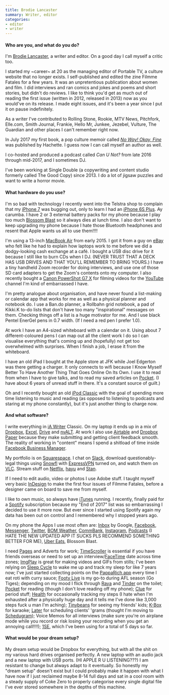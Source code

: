 ```yaml
---
title: Brodie Lancaster
summary: Writer, editor
categories:
- editor
- writer
---
```


#### Who are you, and what do you do?

I'm [Brodie Lancaster](http://www.brodielancaster.com/ "Brodie's website."), a writer and editor. On a good day I call myself a critic too. 

I started my ~career~ at 20 as the managing editor of Portable TV, a culture website that no longer exists. I self-published and edited the zine Filmme Fatales for a few years. It was an unpretentious publication about women and film. I did interviews and ran comics and jokes and poems and short stories, but didn't do reviews. I like to think you'd get as much out of reading the first issue (written in 2012, released in 2013) now as you would've on its release. I made eight issues, and it's been a year since I put it on pause indefinitely.

As a writer I've contributed to Rolling Stone, Rookie, MTV News, Pitchfork, Elle.com, Smith Journal, Frankie, Hello Mr, Junkee, Jezebel, Vulture, The Guardian and other places I can't remember right now.

In July 2017 my first book, a pop culture memoir called [_No Way! Okay, Fine_](http://www.brodielancaster.com/#/book-1/ "Brodie's book.") was published by Hachette. I guess now I can call myself an author as well.

I co-hosted and produced a podcast called *Can U Not?* from late 2016 through mid-2017, and I sometimes DJ.

I've been working at Single Double (a copywriting and content studio formerly called The Good Copy) since 2013. I do a lot of jigsaw puzzles and want to write a horror movie.

#### What hardware do you use?

I'm so bad with technology I recently went into the Telstra shop to complain that my [iPhone 7][iphone-7] was bugging out, only to learn I had an [iPhone 6S Plus][iphone-6s-plus]. Ay carumba. I have 2 or 3 external battery packs for my phone because I play too much [Blossom Blast][blossom-blast-saga-ios] so it always dies at lunch time. I also don't want to keep upgrading my phone because I hate those Bluetooth headphones and resent that Apple wants us all to use them!!!!

I'm using a 13-inch [MacBook Air][macbook-air] from early 2015. I got it from a guy on [eBay][] who felt like he had to explain how laptops work to me before we did a dodgy-looking cash exchange at a café. I bought a USB disc drive for it because I still like to burn CDs when I DJ. (NEVER TRUST THAT A DECK HAS USB DRIVES AND THAT YOU'LL REMEMBER TO BRING YOURS.) I have a tiny handheld Zoom recorder for doing interviews, and use one of those SD card adapters to get the Zoom's contents onto my computer. I also recently bought a [Canon PowerShot G7 X][powershot-g7-x] for filming videos for the [YouTube][] channel I'm kind of embarrassed I have.

I'm pretty analogue about organisation, and have never found a list-making or calendar app that works for me as well as a physical planner and notebook do. I use a Ban.do planner, a Rollbahn grid notebook, a pad of Kikki.K to-do lists that don't have too many "inspirational" messages on them. Checking things off a list is a huge motivator for me. And I use black Pentel EnerGel pens in 0.7 width. (If I need a red pen I prefer 1.0).

At work I have an A4-sized whiteboard with a calendar on it. Using about 7 different-coloured pens I can map out all the client work I do so I can visualise everything that's coming up and (hopefully) not get too overwhelmed with surprises. When I finish a job, I erase it from the whiteboard.

I have an old iPad I bought at the Apple store at JFK while Joel Edgerton was there getting a charger. It only connects to wifi because I Know Myself Better To Have Another Thing That Goes Online On Its Own. I use it to read from when I have to give talks, and to read my saved articles on [Pocket][]. (I have about 6 years of unread stuff in there. It's a constant source of guilt.)

Oh and I recently bought an old [iPod Classic][ipod-classic] with the goal of spending more time listening to music and reading (as opposed to listening to podcasts and staring at my phone constantly), but it's just another thing to charge now.

#### And what software?

I write everything in [iA Writer][ia-writer-ios] Classic. On my laptop it ends up in a mix of [Dropbox][], [Excel][], [Drive][google-drive] and [nvALT][]. At work I also use [Airtable][] and [Dropbox Paper][dropbox-paper] because they make submitting and getting client feedback smooth. The reality of working in "content" means I spend a shitload of time inside [Facebook Business Manager][facebook-business-manager].

My portfolio is on [Squarespace][]. I chat on [Slack][], download questionably-legal things using [Snowfl][] with [ExpressVPN][] turned on, and watch them on [VLC][]. Stream stuff on [Netflix][], [hayu][] and [Stan][].

If I need to edit audio, video or photos I use Adobe stuff. I taught myself very basic [InDesign][] to make the first four issues of Filmme Fatales, before a designer came on board to save me from myself.

I like to own music, so always have [iTunes][] running. I recently, finally paid for a [Spotify][] subscription because my "End of 2017" list was so embarrassing I decided to use it more now. But ever since I started using Spotify again my data has been out on control and I remembered why I stopped years ago.

On my phone the Apps I use most often are: [Inbox][google-inbox-ios] by Google, [Facebook][facebook-ios], [Messenger][facebook-messenger-ios], [Twitter][twitter-ios], [BOM Weather][bom-weather-ios], [CommBank][commbank-ios], [Instagram][instagram-ios], [Podcasts][podcasts-ios] (I HATE THE NEW UPDATED APP IT SUCKS PLS RECOMMEND SOMETHING BETTER FOR ME), [Uber Eats][uber-eats-ios], Blossom Blast.

I need [Pages][pages-ios] and Adverts for work; [TimeScroller][timescroller-ios] is essential if you have friends overseas or need to set up an interview/[FaceTime][] date across time zones; [ImgPlay][imgplay-ios] is great for making videos and GIFs from stills; I've been relying on [Sleep Cycle][sleep-cycle-ios] to wake me up and track my sleep for like 7 years now; I've just started collecting points on the [PappaRich app][papparich-aus-ios] every time I eat roti with curry sauce; [Footy Live][footy-live-ios] is my go-to during AFL season (Go Tiges); depending on my mood I flick through [Raya][raya-ios] and [Tinder][tinder-ios] on the toilet; [Pocket][pocket-ios] for reading (though I don't love reading off my phone); [Clue][clue-ios] for period stuff; [Health][health-ios] for occasionally tracking my steps (I hate when I'm exhausted after a physically huge day and it tells me I've done like 3,000 steps fuck u man I'm aching); [Tinybeans][tinybeans-ios] for seeing my friends' kids; [K-Box][karaoke-k-box-ios] for karaoke; [Later][later-ios] for scheduling clients' 'grams (thought I'm moving to [Schedugram][]); Voice Memos for all interviews (make sure you're on airplane mode while you record or risk losing your recording when you get an annoying call!!!!); [1SE][1-second-everyday-ios], which I've been using for a total of 5 days so far.

#### What would be your dream setup?

My dream setup would be Dropbox for everything, but with all the shit on my various hard drives organised perfectly. A new laptop with an audio jack and a new laptop with USB ports. (HI APPLE R U LISTENING???) I am resistant to change but always adapt to it eventually. So honestly my "dream setup" doesn't exist but I could probably make it happen with what I have now if I just reclaimed maybe 8-14 full days and sat in a cool room with a steady supply of Coke Zero to properly categorise every single digital file I've ever stored somewhere in the depths of this machine.

[iphone-6s-plus]: https://en.wikipedia.org/wiki/IPhone_6s_Plus "A large smartphone."
[iphone-7]: https://en.wikipedia.org/wiki/IPhone_7 "A 4.7 inch iOS smartphone."
[ipod-classic]: https://www.apple.com/ipodclassic/ "A music player."
[macbook-air]: https://www.apple.com/macbook-air/ "A very thin laptop."
[powershot-g7-x]: https://en.wikipedia.org/wiki/Canon_PowerShot_G7_X "A 20 megapixel digital camera."
[1-second-everyday-ios]: https://itunes.apple.com/us/app/1-second-everyday/id587823548 "An app for capturing a second of video every day."
[airtable]: https://airtable.com/ "A service for organising data."
[blossom-blast-saga-ios]: https://itunes.apple.com/us/app/blossom-blast-saga/id973482525 "A flower-based matching game."
[bom-weather-ios]: https://itunes.apple.com/au/app/bom-weather/id1100096880 "A weather app."
[clue-ios]: https://itunes.apple.com/us/app/clue-health-period-tracker/id657189652 "A period and health tracking app."
[commbank-ios]: https://itunes.apple.com/au/app/commbank/id310251202?mt=8 "An app for the banking service."
[dropbox-paper]: https://www.dropbox.com/paper "A document collaboration service."
[dropbox]: https://www.dropbox.com/ "Online syncing and storage."
[ebay]: https://www.ebay.com/ "An auction service."
[excel]: https://products.office.com/en-us/excel "A spreadsheet application."
[expressvpn]: https://www.expressvpn.com/ "A VPN service."
[facebook-business-manager]: https://business.facebook.com/ "A tool for managing your business on Facebook."
[facebook-ios]: https://itunes.apple.com/us/app/facebook/id284882215 "An iPhone app for accessing Facebook."
[facebook-messenger-ios]: https://itunes.apple.com/us/app/facebook-messenger/id454638411 "A Facebook chat client app."
[facetime]: https://en.wikipedia.org/wiki/FaceTime "Mac and iOS software for easy video chatting."
[footy-live-ios]: https://itunes.apple.com/au/app/footy-live-afl-scores-stats/id306930083?mt=8 "An app for tracking AFL scores and stats."
[google-drive]: https://drive.google.com/ "A cloud storage service."
[google-inbox-ios]: https://itunes.apple.com/app/apple-store/id905060486 "A smart email client."
[hayu]: https://www.hayu.com/ "An on-demand reality TV service."
[health-ios]: https://www.apple.com/ios/health/ "An app built into iOS for tracking your health."
[ia-writer-ios]: https://itunes.apple.com/us/app/ia-writer/id392502056 "A focus-oriented writing application for iOS."
[imgplay-ios]: https://itunes.apple.com/us/app/imgplay-gif-maker/id989843523?mt=8 "An app for creating GIFs from videos."
[indesign]: https://www.adobe.com/products/indesign.html "A desktop/web publishing application."
[instagram-ios]: https://itunes.apple.com/us/app/instagram/id389801252 "A photo taking/sharing app."
[itunes]: https://www.apple.com/itunes/ "A jukebox application and online store."
[karaoke-k-box-ios]: https://itunes.apple.com/US/app/id954162699 "A karaoke app."
[later-ios]: https://itunes.apple.com/us/app/later/id784907999 "An app for scheduling Instagram posts."
[netflix]: https://www.netflix.com/ "A movie rental and streaming service."
[nvalt]: http://brettterpstra.com/projects/nvalt/ "A fork of Notational Velocity with extra features."
[pages-ios]: https://itunes.apple.com/us/app/pages/id361309726 "A word processor for iOS."
[papparich-aus-ios]: https://itunes.apple.com/au/app/papparich-aus-malaysian-food/id1150219568 "A loyalty app for a Malaysian restaurant in Australia."
[pocket-ios]: https://getpocket.com/ios/ "An app for the read-it-later service."
[pocket]: https://getpocket.com/ "A service for storing links to look at later on."
[podcasts-ios]: https://itunes.apple.com/us/app/podcasts/id525463029 "An app for listening to podcasts."
[raya-ios]: https://itunes.apple.com/us/app/raya/id957215308 "An app for the dating and networking service."
[schedugram]: https://schedugr.am/ "A service for scheduling Instagram posts."
[slack]: https://slack.com/ "A collaboration service."
[sleep-cycle-ios]: https://itunes.apple.com/us/app/sleep-cycle-alarm-clock/id320606217 "A sleep tracking and analysis app."
[snowfl]: https://snowfl.com/ "A torrent aggregator service."
[spotify]: https://www.spotify.com/us/ "A music streaming service."
[squarespace]: https://www.squarespace.com/ "A site hosting/creation service."
[stan]: https://www.stan.com.au/ "An on-demand streaming service."
[timescroller-ios]: https://itunes.apple.com/us/app/timescroller-time-zone-utility/id288013812 "A timezone and meeting planner app."
[tinder-ios]: https://itunes.apple.com/au/app/tinder/id547702041 "A dating app."
[tinybeans-ios]: https://itunes.apple.com/us/app/tinybeans-baby-album-journal/id521633042 "An app for sharing baby photos."
[twitter-ios]: https://itunes.apple.com/app/twitter/id333903271 "A Twitter client."
[uber-eats-ios]: https://itunes.apple.com/us/app/uber-eats-food-delivery/id1058959277 "An app for the food delivery service."
[vlc]: http://www.videolan.org/vlc/ "An open-source media player."
[youtube]: https://www.youtube.com/ "A web site for watching 80's TV commercials and bad mashups."
